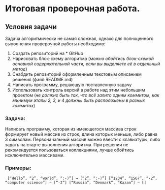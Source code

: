 # Итоговая проверочная работа. 

## Условия задачи

Задача алгоритмически не самая сложная, однако для полноценного выполнения проверочной работы необходимо:


1.    Создать репозиторий на * GitHub
2.    Нарисовать блок-схему алгоритма (*можно обойтись блок-схемой основной содержательной части, если вы выделяете её в отдельный метод*)
3.    Снабдить репозиторий оформленным текстовым описанием решения (файл README.md)
4.    Написать программу, решающую поставленную задачу
5.    Использовать контроль версий в работе над этим небольшим проектом (*не должно быть так, что всё залито одним коммитом, как минимум этапы 2, 3, и 4 должны быть расположены в разных коммитах*)


### Задача:

Написать программу, которая из имеющегося массива строк формирует новый массив из строк, длина которых меньше, либо равна 3 символам. Первоначальный массив можно ввести с клавиатуры, либо задать на старте выполнения алгоритма. При решении не рекомендуется пользоваться коллекциями, лучше обойтись исключительно массивами.

### Примеры:

` [“Hello”, “2”, “world”, “:-)”] → [“2”, “:-)”]
[“1234”, “1567”, “-2”, “computer science”] → [“-2”]
[“Russia”, “Denmark”, “Kazan”] → []`
